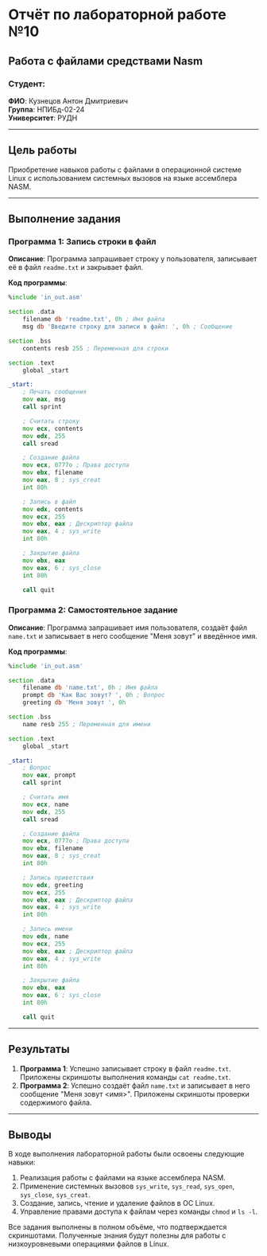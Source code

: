 # Отчёт по лабораторной работе №10

## Работа с файлами средствами Nasm

### Студент:
**ФИО**: Кузнецов Антон Дмитриевич  
**Группа**: НПИБд-02-24  
**Университет**: РУДН

---

## Цель работы

Приобретение навыков работы с файлами в операционной системе Linux с использованием системных вызовов на языке ассемблера NASM.

---

## Выполнение задания

### Программа 1: Запись строки в файл

**Описание**: Программа запрашивает строку у пользователя, записывает её в файл `readme.txt` и закрывает файл.

**Код программы**:
```asm
%include 'in_out.asm'

section .data
    filename db 'readme.txt', 0h ; Имя файла
    msg db 'Введите строку для записи в файл: ', 0h ; Сообщение

section .bss
    contents resb 255 ; Переменная для строки

section .text
    global _start

_start:
    ; Печать сообщения
    mov eax, msg
    call sprint

    ; Считать строку
    mov ecx, contents
    mov edx, 255
    call sread

    ; Создание файла
    mov ecx, 0777o ; Права доступа
    mov ebx, filename
    mov eax, 8 ; sys_creat
    int 80h

    ; Запись в файл
    mov edx, contents
    mov ecx, 255
    mov ebx, eax ; Дескриптор файла
    mov eax, 4 ; sys_write
    int 80h

    ; Закрытие файла
    mov ebx, eax
    mov eax, 6 ; sys_close
    int 80h

    call quit
```

### Программа 2: Самостоятельное задание

**Описание**: Программа запрашивает имя пользователя, создаёт файл `name.txt` и записывает в него сообщение "Меня зовут" и введённое имя.

**Код программы**:
```asm
%include 'in_out.asm'

section .data
    filename db 'name.txt', 0h ; Имя файла
    prompt db 'Как Вас зовут? ', 0h ; Вопрос
    greeting db 'Меня зовут ', 0h

section .bss
    name resb 255 ; Переменная для имени

section .text
    global _start

_start:
    ; Вопрос
    mov eax, prompt
    call sprint

    ; Считать имя
    mov ecx, name
    mov edx, 255
    call sread

    ; Создание файла
    mov ecx, 0777o ; Права доступа
    mov ebx, filename
    mov eax, 8 ; sys_creat
    int 80h

    ; Запись приветствия
    mov edx, greeting
    mov ecx, 255
    mov ebx, eax ; Дескриптор файла
    mov eax, 4 ; sys_write
    int 80h

    ; Запись имени
    mov edx, name
    mov ecx, 255
    mov ebx, eax ; Дескриптор файла
    mov eax, 4 ; sys_write
    int 80h

    ; Закрытие файла
    mov ebx, eax
    mov eax, 6 ; sys_close
    int 80h

    call quit
```

---

## Результаты

1. **Программа 1**: Успешно записывает строку в файл `readme.txt`. Приложены скриншоты выполнения команды `cat readme.txt`.
2. **Программа 2**: Успешно создаёт файл `name.txt` и записывает в него сообщение "Меня зовут <имя>". Приложены скриншоты проверки содержимого файла.

---

## Выводы

В ходе выполнения лабораторной работы были освоены следующие навыки:

1. Реализация работы с файлами на языке ассемблера NASM.
2. Применение системных вызовов `sys_write`, `sys_read`, `sys_open`, `sys_close`, `sys_creat`.
3. Создание, запись, чтение и удаление файлов в ОС Linux.
4. Управление правами доступа к файлам через команды `chmod` и `ls -l`.

Все задания выполнены в полном объёме, что подтверждается скриншотами. Полученные знания будут полезны для работы с низкоуровневыми операциями файлов в Linux.

